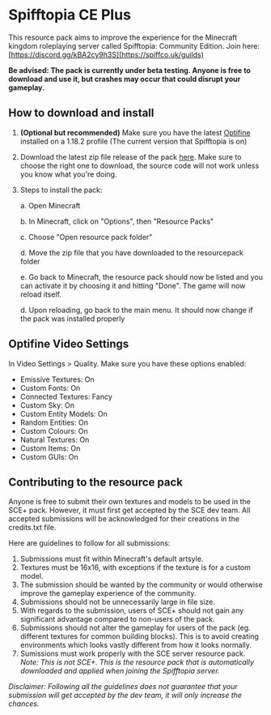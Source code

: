 # Spifftopia CE Plus
 This resource pack aims to improve the experience for the Minecraft kingdom roleplaying server called Spifftopia: Community Edition. Join here: [https://discord.gg/kBA2cy9h3S](https://spiffco.uk/guilds)
 
**Be advised: The pack is currently under beta testing. Anyone is free to download and use it, but crashes may occur that could disrupt your gameplay.**

## How to download and install
1. **(Optional but recommended)** Make sure you have the latest [Optifine](https://www.optifine.net/downloads) installed on a 1.18.2 profile (The current version that Spifftopia is on)
2. Download the latest zip file release of the pack [here](https://github.com/kaz-vin/Spifftopia-CE-Plus/releases). Make sure to choose the right one to download, the source code will not work unless you know what you're doing.
3. Steps to install the pack:

	a. Open Minecraft
	
	b. In Minecraft, click on "Options", then "Resource Packs"
	
	c. Choose "Open resource pack folder"
	
	d. Move the zip file that you have downloaded to the resourcepack folder
	
	e. Go back to Minecraft, the resource pack should now be listed and you can activate it by choosing it and hitting "Done". The game will now reload itself.

	d. Upon reloading, go back to the main menu. It should now change if the pack was installed properly
	
## Optifine Video Settings
In Video Settings > Quality. Make sure you have these options enabled:

 - Emissive Textures: 		On
 - Custom Fonts: 			On
 - Connected Textures: 		Fancy
 - Custom Sky: 				On
 - Custom Entity Models: 	On
 - Random Entities: 		On
 - Custom Colours: 			On
 - Natural Textures: 		On
 - Custom Items: 			On
 - Custom GUIs: 			On
 
 ## Contributing to the resource pack
 Anyone is free to submit their own textures and models to be used in the SCE+ pack. However, it must first get accepted by the SCE dev team. All accepted submissions will be acknowledged for their creations in the credits.txt file.
 
 Here are guidelines to follow for all submissions:

 1. Submissions must fit within Minecraft's default artsyle.
 2. Textures must be 16x16, with exceptions if the texture is for a custom model.
 3. The submission should be wanted by the community or would otherwise improve the gameplay experience of the community.
 4. Submissions should not be unnecessarily large in file size.
 5. With regards to the submission, users of SCE+ should not gain any significant advantage compared to non-users of the pack.
 6. Submissions should not alter the gameplay for users of the pack (eg. different textures for common building blocks). This is to avoid creating environments which looks vastly different from how it looks normally.
 7. Sumissions must work properly with the SCE server resource pack. *Note: This is not SCE+. This is the resource pack that is automatically downloaded and applied when joining the Spifftopia server.*
  
 *Disclaimer: Following all the guidelines does not guarantee that your submission will get accepted by the dev team, it will only increase the chances.*
